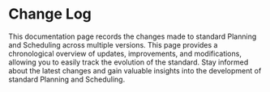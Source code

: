 # Change Log

This documentation page records the changes made to standard Planning and Scheduling across multiple versions. This page provides a chronological overview of updates, improvements, and modifications, allowing you to easily track the evolution of the standard. Stay informed about the latest changes and gain valuable insights into the development of standard Planning and Scheduling.

